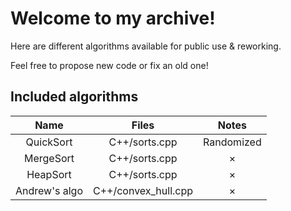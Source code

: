 # Welcome to my archive!
Here are different algorithms available for public use & reworking.

Feel free to propose new code or fix an old one!

## Included algorithms
|      Name     |        Files        |    Notes   |
|:-------------:|:-------------------:|:----------:|
|   QuickSort   | C++/sorts.cpp       | Randomized |
|   MergeSort   | C++/sorts.cpp       |      ×     |
|    HeapSort   | C++/sorts.cpp       |      ×     |
| Andrew's algo | C++/convex_hull.cpp |      ×     |
